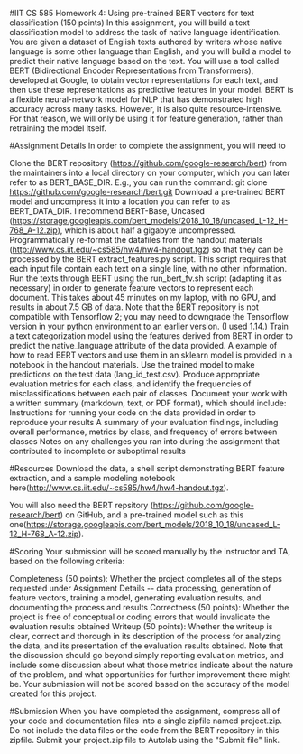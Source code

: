 
#IIT CS 585 Homework 4: Using pre-trained BERT vectors for text classification
(150 points)
In this assignment, you will build a text classification model to address the task of native language identification. You are given a dataset of English texts authored by writers whose native language is some other language than English, and you will build a model to predict their native language based on the text.
You will use a tool called BERT (Bidirectional Encoder Representations from Transformers), developed at Google, to obtain vector representations for each text, and then use these representations as predictive features in your model. BERT is a flexible neural-network model for NLP that has demonstrated high accuracy across many tasks. However, it is also quite resource-intensive. For that reason, we will only be using it for feature generation, rather than retraining the model itself.

#Assignment Details
In order to complete the assignment, you will need to

Clone the BERT repository (https://github.com/google-research/bert) from the maintainers into a local directory on your computer, which you can later refer to as BERT_BASE_DIR. E.g., you can run the command:
 git clone https://github.com/google-research/bert.git
Download a pre-trained BERT model and uncompress it into a location you can refer to as BERT_DATA_DIR. I recommend BERT-Base, Uncased (https://storage.googleapis.com/bert_models/2018_10_18/uncased_L-12_H-768_A-12.zip), which is about half a gigabyte uncompressed.
Programmatically re-format the datafiles from the handout materials (http://www.cs.iit.edu/~cs585/hw4/hw4-handout.tgz) so that they can be processed by the BERT extract_features.py script. This script requires that each input file contain each text on a single line, with no other information.
Run the texts through BERT using the run_bert_fv.sh script (adapting it as necessary) in order to generate feature vectors to represent each document. This takes about 45 minutes on my laptop, with no GPU, and results in about 7.5 GB of data. Note that the BERT repository is not compatible with Tensorflow 2; you may need to downgrade the Tensorflow version in your python environment to an earlier version. (I used 1.14.)
Train a text categorization model using the features derived from BERT in order to predict the native_language attribute of the data provided. A example of how to read BERT vectors and use them in an sklearn model is provided in a notebook in the handout materials.
Use the trained model to make predictions on the test data (lang_id_test.csv). Produce appropriate evaluation metrics for each class, and identify the frequencies of misclassifications between each pair of classes.
Document your work with a written summary (markdown, text, or PDF format), which should include:
Instructions for running your code on the data provided in order to reproduce your results
A summary of your evaluation findings, including overall performance, metrics by class, and frequency of errors between classes
Notes on any challenges you ran into during the assignment that contributed to incomplete or suboptimal results

#Resources
Download the data, a shell script demonstrating BERT feature extraction, and a sample modeling notebook here(http://www.cs.iit.edu/~cs585/hw4/hw4-handout.tgz).

You will also need the BERT repsitory (https://github.com/google-research/bert) on GitHub, and a pre-trained model such as this one(https://storage.googleapis.com/bert_models/2018_10_18/uncased_L-12_H-768_A-12.zip).

#Scoring
Your submission will be scored manually by the instructor and TA, based on the following criteria:

Completeness (50 points): Whether the project completes all of the steps requested under Assignment Details -- data processing, generation of feature vectors, training a model, generating evaluation results, and documenting the process and results
Correctness (50 points): Whether the project is free of conceptual or coding errors that would invalidate the evaluation results obtained
Writeup (50 points): Whether the writeup is clear, correct and thorough in its description of the process for analyzing the data, and its presentation of the evaluation results obtained. Note that the discussion should go beyond simply reporting evaluation metrics, and include some discussion about what those metrics indicate about the nature of the problem, and what opportunities for further improvement there might be.
Your submission will not be scored based on the accuracy of the model created for this project.

#Submission
When you have completed the assignment, compress all of your code and documentation files into a single zipfile named project.zip. Do not include the data files or the code from the BERT repository in this zipfile. Submit your project.zip file to Autolab using the "Submit file" link.